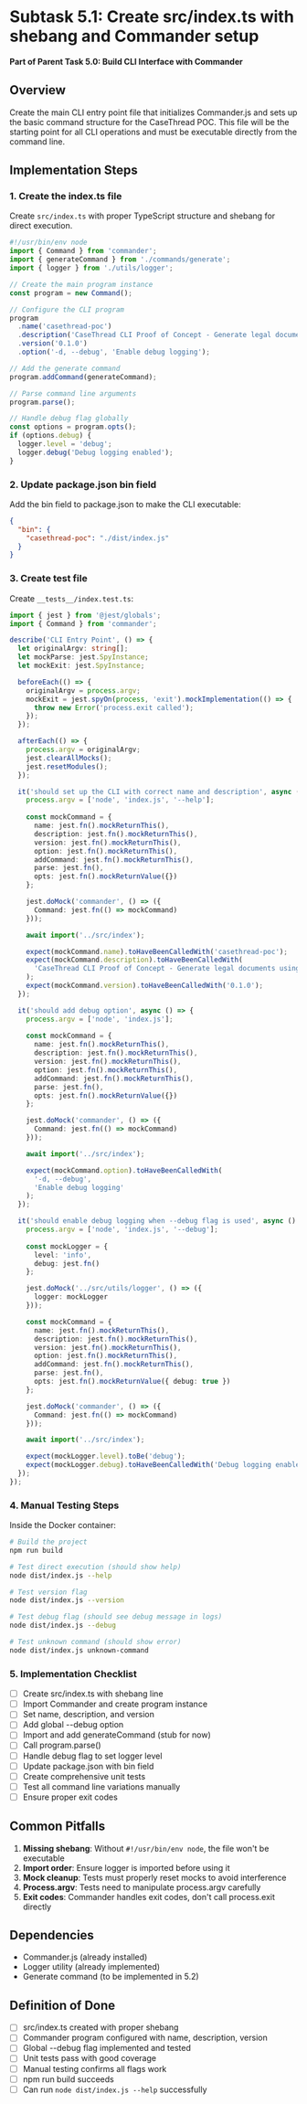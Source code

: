 # Subtask 5.1: Create src/index.ts with shebang and Commander setup

**Part of Parent Task 5.0: Build CLI Interface with Commander**

## Overview

Create the main CLI entry point file that initializes Commander.js and sets up the basic command structure for the CaseThread POC. This file will be the starting point for all CLI operations and must be executable directly from the command line.

## Implementation Steps

### 1. Create the index.ts file

Create `src/index.ts` with proper TypeScript structure and shebang for direct execution.

```typescript
#!/usr/bin/env node
import { Command } from 'commander';
import { generateCommand } from './commands/generate';
import { logger } from './utils/logger';

// Create the main program instance
const program = new Command();

// Configure the CLI program
program
  .name('casethread-poc')
  .description('CaseThread CLI Proof of Concept - Generate legal documents using AI')
  .version('0.1.0')
  .option('-d, --debug', 'Enable debug logging');

// Add the generate command
program.addCommand(generateCommand);

// Parse command line arguments
program.parse();

// Handle debug flag globally
const options = program.opts();
if (options.debug) {
  logger.level = 'debug';
  logger.debug('Debug logging enabled');
}
```

### 2. Update package.json bin field

Add the bin field to package.json to make the CLI executable:

```json
{
  "bin": {
    "casethread-poc": "./dist/index.js"
  }
}
```

### 3. Create test file

Create `__tests__/index.test.ts`:

```typescript
import { jest } from '@jest/globals';
import { Command } from 'commander';

describe('CLI Entry Point', () => {
  let originalArgv: string[];
  let mockParse: jest.SpyInstance;
  let mockExit: jest.SpyInstance;

  beforeEach(() => {
    originalArgv = process.argv;
    mockExit = jest.spyOn(process, 'exit').mockImplementation(() => {
      throw new Error('process.exit called');
    });
  });

  afterEach(() => {
    process.argv = originalArgv;
    jest.clearAllMocks();
    jest.resetModules();
  });

  it('should set up the CLI with correct name and description', async () => {
    process.argv = ['node', 'index.js', '--help'];
    
    const mockCommand = {
      name: jest.fn().mockReturnThis(),
      description: jest.fn().mockReturnThis(),
      version: jest.fn().mockReturnThis(),
      option: jest.fn().mockReturnThis(),
      addCommand: jest.fn().mockReturnThis(),
      parse: jest.fn(),
      opts: jest.fn().mockReturnValue({})
    };

    jest.doMock('commander', () => ({
      Command: jest.fn(() => mockCommand)
    }));

    await import('../src/index');

    expect(mockCommand.name).toHaveBeenCalledWith('casethread-poc');
    expect(mockCommand.description).toHaveBeenCalledWith(
      'CaseThread CLI Proof of Concept - Generate legal documents using AI'
    );
    expect(mockCommand.version).toHaveBeenCalledWith('0.1.0');
  });

  it('should add debug option', async () => {
    process.argv = ['node', 'index.js'];
    
    const mockCommand = {
      name: jest.fn().mockReturnThis(),
      description: jest.fn().mockReturnThis(),
      version: jest.fn().mockReturnThis(),
      option: jest.fn().mockReturnThis(),
      addCommand: jest.fn().mockReturnThis(),
      parse: jest.fn(),
      opts: jest.fn().mockReturnValue({})
    };

    jest.doMock('commander', () => ({
      Command: jest.fn(() => mockCommand)
    }));

    await import('../src/index');

    expect(mockCommand.option).toHaveBeenCalledWith(
      '-d, --debug',
      'Enable debug logging'
    );
  });

  it('should enable debug logging when --debug flag is used', async () => {
    process.argv = ['node', 'index.js', '--debug'];
    
    const mockLogger = {
      level: 'info',
      debug: jest.fn()
    };

    jest.doMock('../src/utils/logger', () => ({
      logger: mockLogger
    }));

    const mockCommand = {
      name: jest.fn().mockReturnThis(),
      description: jest.fn().mockReturnThis(),
      version: jest.fn().mockReturnThis(),
      option: jest.fn().mockReturnThis(),
      addCommand: jest.fn().mockReturnThis(),
      parse: jest.fn(),
      opts: jest.fn().mockReturnValue({ debug: true })
    };

    jest.doMock('commander', () => ({
      Command: jest.fn(() => mockCommand)
    }));

    await import('../src/index');

    expect(mockLogger.level).toBe('debug');
    expect(mockLogger.debug).toHaveBeenCalledWith('Debug logging enabled');
  });
});
```

### 4. Manual Testing Steps

Inside the Docker container:

```bash
# Build the project
npm run build

# Test direct execution (should show help)
node dist/index.js --help

# Test version flag
node dist/index.js --version

# Test debug flag (should see debug message in logs)
node dist/index.js --debug

# Test unknown command (should show error)
node dist/index.js unknown-command
```

### 5. Implementation Checklist

- [ ] Create src/index.ts with shebang line
- [ ] Import Commander and create program instance
- [ ] Set name, description, and version
- [ ] Add global --debug option
- [ ] Import and add generateCommand (stub for now)
- [ ] Call program.parse()
- [ ] Handle debug flag to set logger level
- [ ] Update package.json with bin field
- [ ] Create comprehensive unit tests
- [ ] Test all command line variations manually
- [ ] Ensure proper exit codes

## Common Pitfalls

1. **Missing shebang**: Without `#!/usr/bin/env node`, the file won't be executable
2. **Import order**: Ensure logger is imported before using it
3. **Mock cleanup**: Tests must properly reset mocks to avoid interference
4. **Process.argv**: Tests need to manipulate process.argv carefully
5. **Exit codes**: Commander handles exit codes, don't call process.exit directly

## Dependencies

- Commander.js (already installed)
- Logger utility (already implemented)
- Generate command (to be implemented in 5.2)

## Definition of Done

- [ ] src/index.ts created with proper shebang
- [ ] Commander program configured with name, description, version
- [ ] Global --debug flag implemented and tested
- [ ] Unit tests pass with good coverage
- [ ] Manual testing confirms all flags work
- [ ] npm run build succeeds
- [ ] Can run `node dist/index.js --help` successfully 